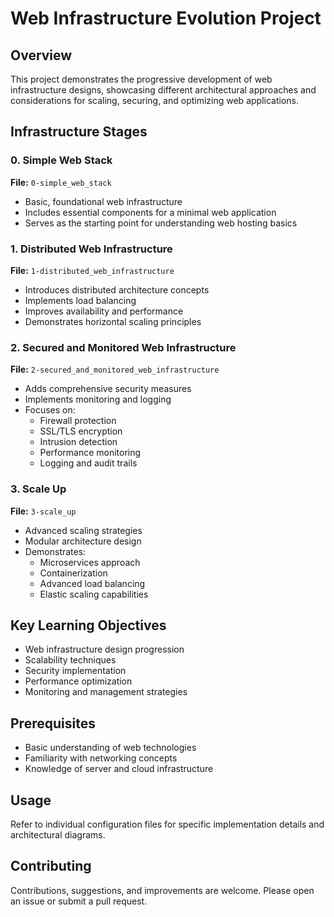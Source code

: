 # Web Infrastructure Evolution Project

## Overview

This project demonstrates the progressive development of web infrastructure designs,
showcasing different architectural approaches and considerations for scaling,
securing, and optimizing web applications.

## Infrastructure Stages

### 0. Simple Web Stack

**File:** `0-simple_web_stack`

- Basic, foundational web infrastructure
- Includes essential components for a minimal web application
- Serves as the starting point for understanding web hosting basics

### 1. Distributed Web Infrastructure

**File:** `1-distributed_web_infrastructure`

- Introduces distributed architecture concepts
- Implements load balancing
- Improves availability and performance
- Demonstrates horizontal scaling principles

### 2. Secured and Monitored Web Infrastructure

**File:** `2-secured_and_monitored_web_infrastructure`

- Adds comprehensive security measures
- Implements monitoring and logging
- Focuses on:
  - Firewall protection
  - SSL/TLS encryption
  - Intrusion detection
  - Performance monitoring
  - Logging and audit trails

### 3. Scale Up

**File:** `3-scale_up`

- Advanced scaling strategies
- Modular architecture design
- Demonstrates:
  - Microservices approach
  - Containerization
  - Advanced load balancing
  - Elastic scaling capabilities

## Key Learning Objectives

- Web infrastructure design progression
- Scalability techniques
- Security implementation
- Performance optimization
- Monitoring and management strategies

## Prerequisites

- Basic understanding of web technologies
- Familiarity with networking concepts
- Knowledge of server and cloud infrastructure

## Usage

Refer to individual configuration files for specific implementation details and architectural diagrams.

## Contributing

Contributions, suggestions, and improvements are welcome. Please open an issue or submit a pull request.
